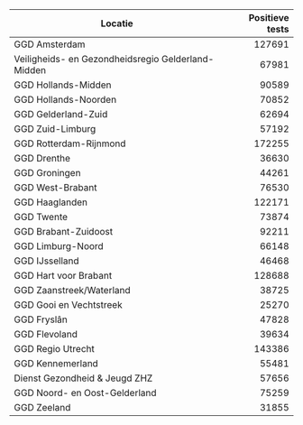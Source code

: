 | Locatie | Positieve tests |
|---------|----------------:|
| GGD Amsterdam                            | 127691 |
| Veiligheids- en Gezondheidsregio Gelderland-Midden | 67981 |
| GGD Hollands-Midden                      | 90589 |
| GGD Hollands-Noorden                     | 70852 |
| GGD Gelderland-Zuid                      | 62694 |
| GGD Zuid-Limburg                         | 57192 |
| GGD Rotterdam-Rijnmond                   | 172255 |
| GGD Drenthe                              | 36630 |
| GGD Groningen                            | 44261 |
| GGD West-Brabant                         | 76530 |
| GGD Haaglanden                           | 122171 |
| GGD Twente                               | 73874 |
| GGD Brabant-Zuidoost                     | 92211 |
| GGD Limburg-Noord                        | 66148 |
| GGD IJsselland                           | 46468 |
| GGD Hart voor Brabant                    | 128688 |
| GGD Zaanstreek/Waterland                 | 38725 |
| GGD Gooi en Vechtstreek                  | 25270 |
| GGD Fryslân                              | 47828 |
| GGD Flevoland                            | 39634 |
| GGD Regio Utrecht                        | 143386 |
| GGD Kennemerland                         | 55481 |
| Dienst Gezondheid & Jeugd ZHZ            | 57656 |
| GGD Noord- en Oost-Gelderland            | 75259 |
| GGD Zeeland                              | 31855 |
